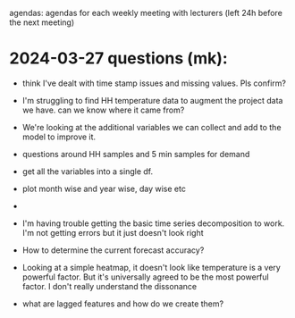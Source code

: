agendas: agendas for each weekly meeting with lecturers (left 24h before the next meeting)

# 2024-03-27 questions (mk):
- think I've dealt with time stamp issues and missing values. Pls confirm?
- I'm struggling to find HH temperature data to augment the project data we 
  have. can we know where it came from?
- We're looking at the additional variables we can collect and add to the 
  model to improve it.
- questions around HH samples and 5 min samples for demand

- get all the variables into a single df. 
- plot month wise and year wise, day wise etc
- 

- I'm having trouble getting the basic time series decomposition to work. I'm 
  not getting errors but it just doesn't look right
- How to determine the current forecast accuracy?
- Looking at a simple heatmap, it doesn't look like temperature is a very 
  powerful factor. But it's universally agreed to be the most powerful 
  factor. I don't really understand the dissonance
- what are lagged features and how do we create them?


